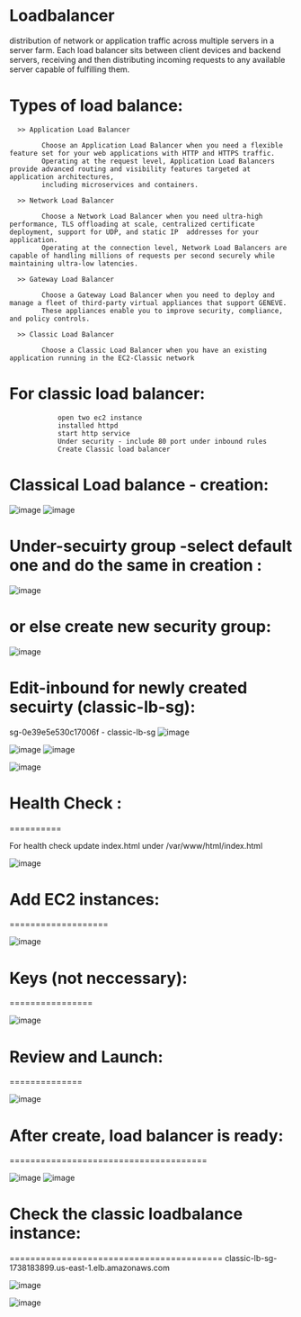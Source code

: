 # Loadbalancer
   distribution of network or application traffic across multiple servers in a server farm. 
   Each load balancer sits between client devices and backend servers, receiving and then distributing incoming requests to any available server capable of fulfilling them.
   
  Types of load balance:
  ======================
  
      >> Application Load Balancer
   
            Choose an Application Load Balancer when you need a flexible feature set for your web applications with HTTP and HTTPS traffic. 
            Operating at the request level, Application Load Balancers provide advanced routing and visibility features targeted at application architectures, 
            including microservices and containers.
            
      >> Network Load Balancer
      
            Choose a Network Load Balancer when you need ultra-high performance, TLS offloading at scale, centralized certificate deployment, support for UDP, and static IP  addresses for your application. 
            Operating at the connection level, Network Load Balancers are capable of handling millions of requests per second securely while maintaining ultra-low latencies.
            
      >> Gateway Load Balancer
      
            Choose a Gateway Load Balancer when you need to deploy and manage a fleet of third-party virtual appliances that support GENEVE. 
            These appliances enable you to improve security, compliance, and policy controls.
            
      >> Classic Load Balancer
      
            Choose a Classic Load Balancer when you have an existing application running in the EC2-Classic network
      
 
 # For classic load balancer:  
 
                open two ec2 instance 
                installed httpd 
                start http service
                Under security - include 80 port under inbound rules
                Create Classic load balancer
      
 
  Classical Load balance - creation:
   =====================

![image](https://user-images.githubusercontent.com/54719289/108116132-21066b80-70c1-11eb-8407-5c3f91bd7f95.png)
![image](https://user-images.githubusercontent.com/54719289/108116277-527f3700-70c1-11eb-9c71-5b1e41ee019f.png)

Under-secuirty group -select default one and do the same in creation :
=============================================

![image](https://user-images.githubusercontent.com/54719289/108116614-d89b7d80-70c1-11eb-98da-cee9c79c5699.png)

or else create new security group:
=================================

![image](https://user-images.githubusercontent.com/54719289/108117359-d1c13a80-70c2-11eb-852a-839ecd0e7af2.png)

Edit-inbound for newly created secuirty (classic-lb-sg):
=======================================================

sg-0e39e5e530c17006f - classic-lb-sg
![image](https://user-images.githubusercontent.com/54719289/108117520-02a16f80-70c3-11eb-928c-89a8a221fb86.png)

![image](https://user-images.githubusercontent.com/54719289/108117691-3f6d6680-70c3-11eb-867c-9eb250bf1431.png)
![image](https://user-images.githubusercontent.com/54719289/108117732-52803680-70c3-11eb-9187-c1d4f25ca419.png)

![image](https://user-images.githubusercontent.com/54719289/108118176-fa95ff80-70c3-11eb-9a87-be6ba423cb95.png)


# Health Check : 
==========

For health check update index.html under /var/www/html/index.html

![image](https://user-images.githubusercontent.com/54719289/108118346-3cbf4100-70c4-11eb-8d12-2371ce7f382d.png)


 
# Add EC2 instances:
===================

![image](https://user-images.githubusercontent.com/54719289/108119506-e94df280-70c5-11eb-8ae7-41d8666baee8.png)


# Keys (not neccessary):
================

![image](https://user-images.githubusercontent.com/54719289/108119627-15697380-70c6-11eb-86f7-f5b85cc83fe2.png)

# Review and Launch:
==============

![image](https://user-images.githubusercontent.com/54719289/108119691-27e3ad00-70c6-11eb-9395-a2ec6e2fbc69.png)

# After create, load balancer is ready:
======================================

![image](https://user-images.githubusercontent.com/54719289/108119808-5497c480-70c6-11eb-8ae2-751f26ceab43.png)
![image](https://user-images.githubusercontent.com/54719289/108119882-709b6600-70c6-11eb-9378-b236cac3bcf5.png)


# Check the classic loadbalance instance:
=========================================
classic-lb-sg-1738183899.us-east-1.elb.amazonaws.com

![image](https://user-images.githubusercontent.com/54719289/108120681-aa20a100-70c7-11eb-96fd-358538413212.png)

![image](https://user-images.githubusercontent.com/54719289/108120626-9412e080-70c7-11eb-87e3-83733b2d8a5b.png)

